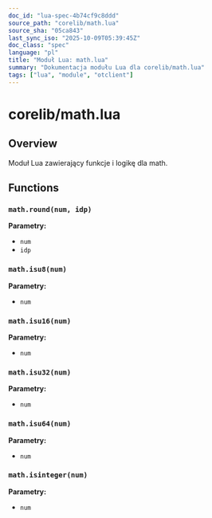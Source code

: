 ```yaml
---
doc_id: "lua-spec-4b74cf9c8ddd"
source_path: "corelib/math.lua"
source_sha: "05ca843"
last_sync_iso: "2025-10-09T05:39:45Z"
doc_class: "spec"
language: "pl"
title: "Moduł Lua: math.lua"
summary: "Dokumentacja modułu Lua dla corelib/math.lua"
tags: ["lua", "module", "otclient"]
---
```


# corelib/math.lua

## Overview

Moduł Lua zawierający funkcje i logikę dla math.

## Functions

### `math.round(num, idp)`

**Parametry:**

- `num`
- `idp`

### `math.isu8(num)`

**Parametry:**

- `num`

### `math.isu16(num)`

**Parametry:**

- `num`

### `math.isu32(num)`

**Parametry:**

- `num`

### `math.isu64(num)`

**Parametry:**

- `num`

### `math.isinteger(num)`

**Parametry:**

- `num`
